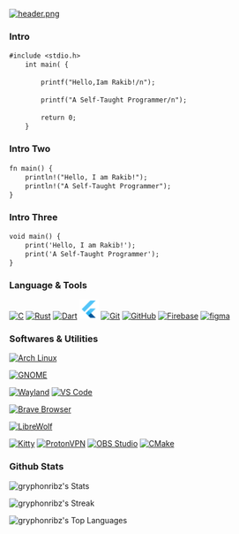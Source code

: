 [![header.png](https://i.postimg.cc/JzJRWr1v/header.png)](https://postimg.cc/689krN4f)


### Intro
```
#include <stdio.h>
    int main( {
        
        printf("Hello,Iam Rakib!/n");
        
        printf("A Self-Taught Programmer/n");
        
        return 0;
    }

```

### Intro Two
```
fn main() {
    println!("Hello, I am Rakib!");
    println!("A Self-Taught Programmer");
}

```

### Intro Three
```
void main() {
    print('Hello, I am Rakib!');
    print('A Self-Taught Programmer');
}

```
### Language & Tools
 <a href="https://www.w3schools.com/c/" target="_blank"><img alt="C" width="35px" src="https://upload.wikimedia.org/wikipedia/commons/thumb/1/19/C_Logo.png/640px-C_Logo.png" /></a>
    <a href="https://www.rust-lang.org/" target="_blank"><img alt="Rust" width="35px" src="https://upload.wikimedia.org/wikipedia/commons/d/d5/Rust_programming_language_black_logo.svg" /></a>
    <a href="https://dart.dev/" target="_blank"><img alt="Dart" width="35px" src="https://upload.wikimedia.org/wikipedia/commons/c/c6/Dart_logo.png" /></a>
    <a href="https://flutter.dev/" target="_blank"><img alt="Flutter" width="35px" src="https://raw.githubusercontent.com/github/explore/80688e429a7d4ef2fca1e82350fe8e3517d3494d/topics/flutter/flutter.png" /></a>
    <a href="https://git-scm.com/" target="_blank"><img alt="Git" width="35px" src="https://www.vectorlogo.zone/logos/git-scm/git-scm-icon.svg" /></a>
    <a href="https://github.com/" target="_blank"><img alt="GitHub" width="35px" src="https://upload.wikimedia.org/wikipedia/commons/thumb/c/c2/GitHub_Invertocat_Logo.svg/640px-GitHub_Invertocat_Logo.svg.png" /></a>
    <a href="https://firebase.google.com/" target="_blank"><img alt="Firebase" width="35px" src="https://www.vectorlogo.zone/logos/firebase/firebase-icon.svg" /></a>
    <a href="https://figma.com/" target="_blank"><img alt="figma" width="26px" src="https://upload.wikimedia.org/wikipedia/commons/3/33/Figma-logo.svg"></a>



### Softwares & Utilities

<a href="https://www.archlinux.org/" target="_blank"><img alt="Arch Linux" width="35px" src="https://upload.wikimedia.org/wikipedia/commons/thumb/1/13/Arch_Linux_%22Crystal%22_icon.svg/640px-Arch_Linux_%22Crystal%22_icon.svg.png" /></a>

 <a href="https://www.gnome.org/" target="_blank"><img alt="GNOME" width="35px" src="https://upload.wikimedia.org/wikipedia/commons/thumb/6/68/Gnomelogo.svg/640px-Gnomelogo.svg.png" /></a>

<a href="https://wayland.freedesktop.org/" target="_blank"><img alt="Wayland" width="35px" src="https://wayland.freedesktop.org/wayland.png" /></a>
<a href="https://code.visualstudio.com/" target="_blank"><img alt="VS Code" width="26px" src="https://upload.wikimedia.org/wikipedia/commons/9/9a/Visual_Studio_Code_1.35_icon.svg" /></a>

<a href="https://brave.com/" target="_blank"><img alt="Brave Browser" width="35px" src="https://upload.wikimedia.org/wikipedia/commons/thumb/9/9d/Brave_lion_icon.svg/640px-Brave_lion_icon.svg.png" /></a>

<a href="https://librewolf-community.gitlab.io/" target="_blank"><img alt="LibreWolf" width="35px" src="https://upload.wikimedia.org/wikipedia/commons/thumb/d/d0/LibreWolf_icon.svg/640px-LibreWolf_icon.svg.png" /></a>

<a href="https://sw.kovidgoyal.net/kitty/" target="_blank"><img alt="Kitty" width="30px" src="https://upload.wikimedia.org/wikipedia/commons/thumb/2/2f/Kitty%28Terminal-emulator%29.png/640px-Kitty%28Terminal-emulator%29.png" /></a>
<a href="https://protonvpn.com/" target="_blank"><img alt="ProtonVPN" width="120px" src="https://upload.wikimedia.org/wikipedia/commons/thumb/f/f4/Proton_VPN_Logo.svg/640px-Proton_VPN_Logo.svg.png" /></a>
<a href="https://obsproject.com/" target="_blank"><img alt="OBS Studio" width="26px" src="https://upload.wikimedia.org/wikipedia/commons/thumb/d/d3/OBS_Studio_Logo.svg/640px-OBS_Studio_Logo.svg.png" /></a>
<a href="https://cmake.org/" target="_blank"><img alt="CMake" width="26px" src="https://upload.wikimedia.org/wikipedia/commons/1/13/Cmake.svg" /></a>

### Github Stats
![gryphonribz's Stats](https://github-readme-stats.vercel.app/api?username=gryphonribz&theme=tokyonight&show_icons=true&hide_border=true&count_private=false)


![gryphonribz's Streak](https://github-readme-streak-stats.herokuapp.com/?user=gryphonribz&theme=tokyonight&hide_border=true)


![gryphonribz's Top Languages](https://github-readme-stats.vercel.app/api/top-langs/?username=gryphonribz&theme=tokyonight&show_icons=true&hide_border=true&layout=compact)

